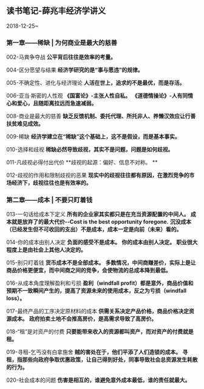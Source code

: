 ## 读书笔记-薛兆丰经济学讲义 ##
2018-12-25~

### 第一章——稀缺 | 为何商业是最大的慈善 ###

002-马粪争夺战
**公平背后往往是效率的考量。**

004-区分愿望与结果
**经济学研究的是“事与愿违”的规律。**

005-不确定性、进化与经济理论
**人活在世上，追求的不是最优，而是存活。**

006-亚当·斯密的人性观
**《国富论》-主张人性自私。**
**《道德情操论》-人有同情心和爱心，且随距离拉远而急速减弱。**

008-商业是最大的慈善
**缺乏反馈机制、委托代理、所托非人、养懒汉效应让行善扶贫难见成效。**

009-稀缺
**经济学建立在“稀缺”这个基础上，这不是假设，而是基本事实。**

010-选择和歧视
**稀缺必然导致歧视，其实不是问题，问题是如何歧视。**

011-凡歧视必得付出代价
**歧视的起源：偏好、信息不对称。 **

012-歧视的作用和限制歧视的恶果
**现实中的歧视往往都有原因，在激烈竞争的市场经济下，歧视往往也是有效率的。**

### 第二章——成本 | 不要只盯着钱 

013-一句话给成本下定义
**所有的企业家其实都只是在充当资源配置的中间人。**
**成本就是放弃了的最大代价--Cost is the best opportunity foregone.**
**沉没成本（已经发生但不可收回的支出）不是成本，成本一定是向前（未来）看的。**

014-你的成本由别人决定
**负面的感受不是成本。**
**你的成本由别人决定。**
**职业很大程度上是由社会上其他人决定的。**

015-别只盯着钱
**货币成本不是全部成本。**
**多数情况，中间商赚差价，实际上是让商品价格更便宜，而中间商之间的竞争，会使物流的总成本降到最低。**

016-从成本角度理解盈利和亏损
**盈利（windfall profit）都是意外，商品价值和预期不一致瞬间产生的，提高了资源未来的使用成本，反之为亏损（windfall loss）。**

017-最终产品的工序决定原材料的成本
**供需关系决定产品价格，商品价格决定资源成本。**
**政府拍卖土地不会推高房价，是高需求导致了高房价。**

018-“租”是对资产的付费
**只要能带来收入的资源都叫资产，而对资产的付费就是租。**

019-寻租-乞丐没有白拿施舍
**贼的害处在于，他们平添了人们造锁的成本。**
**寻租，指那些向政府争取优惠政策，让自己得到好处，同事导致社会总资源发生耗散的行为。**

020-社会成本的问题
**伤害是相互的，谁避免意外成本最低，谁的责任就最大。**

